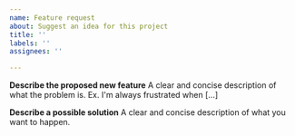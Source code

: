```yaml
---
name: Feature request
about: Suggest an idea for this project
title: ''
labels: ''
assignees: ''

---
```


**Describe the proposed new feature**
A clear and concise description of what the problem is. Ex. I'm always frustrated when [...]

**Describe a possible solution**
A clear and concise description of what you want to happen.
